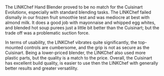 The LINKChef Hand Blender proved to be no match for the Cuisinart Evolutionx, especially with standard blending tasks. The LINKChef failed dismally in our frozen fruit smoothie test and was mediocre at best with almond milk. It does a good job with mayonnaise and whipped egg whites, and blended hot soup purees just a little bit better than the Cuisinart; but the trade off was a problematic suction force.

In terms of usability, the LINKChef vibrates quite significantly, the top-mounted controls are cumbersome, and the grip is not as secure as the Cuisinart. Being a lower-priced blender, the LINKChef also used more plastic parts, but the quality is a match to the price. Overall, the Cuisinart has excellent build quality, is easier to use then the LINKChef with generally better results and greater versatility.